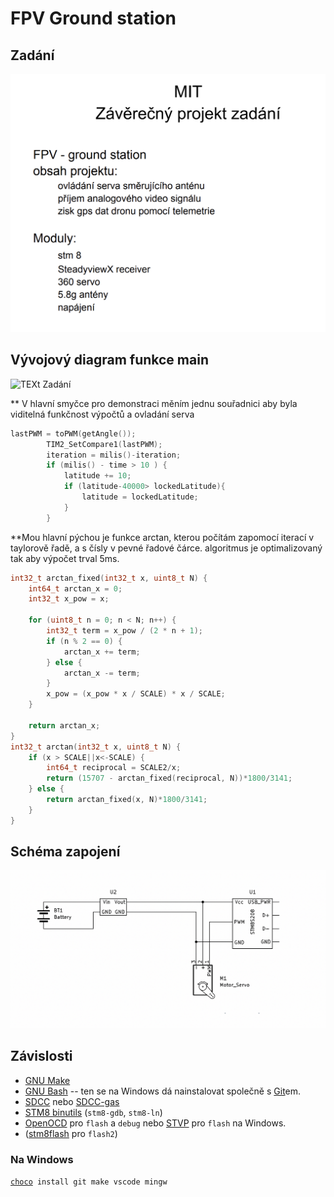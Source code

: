 FPV Ground station
==============================
Zadání
-------------------------------
<img title="a title" alt="TEXt Zadání" src="/iScreen Shoter - Google Chrome - 240617092447.jpg">

Vývojový diagram funkce main
------------------------------------
<img title="a title" alt="TEXt Zadání" src="/vyvoják.jpg">


** V hlavní smyčce pro demonstraci měním jednu souřadnici aby byla viditelná funkčnost výpočtů a ovladání serva

```c
lastPWM = toPWM(getAngle());
        TIM2_SetCompare1(lastPWM);
        iteration = milis()-iteration;
        if (milis() - time > 10 ) {
            latitude += 10;
            if (latitude-40000> lockedLatitude){
                latitude = lockedLatitude;
            }
        }
```
**Mou hlavní pýchou je funkce arctan,
kterou počítám zapomocí iterací v taylorově řadě, a s čísly v pevné řadové čárce.
algoritmus je optimalizovaný tak aby výpočet trval 5ms.


```c
int32_t arctan_fixed(int32_t x, uint8_t N) {
    int64_t arctan_x = 0;
    int32_t x_pow = x;  

    for (uint8_t n = 0; n < N; n++) {
        int32_t term = x_pow / (2 * n + 1);
        if (n % 2 == 0) {
            arctan_x += term;
        } else {
            arctan_x -= term;
        }
        x_pow = (x_pow * x / SCALE) * x / SCALE;
    }

    return arctan_x;
}
int32_t arctan(int32_t x, uint8_t N) {
    if (x > SCALE||x<-SCALE) {
        int64_t reciprocal = SCALE2/x;  
        return (15707 - arctan_fixed(reciprocal, N))*1800/3141;
    } else {
        return arctan_fixed(x, N)*1800/3141;
    }
}
```




Schéma zapojení
------------------------------------
<img title="a title" alt="TEXt Zadání" src="/iScreen Shoter - Acrobat - 240617092623.jpg">




Závislosti
---------------

* [GNU Make](https://www.gnu.org/software/make/)
* [GNU Bash](https://www.gnu.org/software/bash/) -- ten se na Windows
  dá nainstalovat společně s [Git](https://git-scm.com/download/win)em.
* [SDCC](http://sdcc.sourceforge.net/)
  nebo [SDCC-gas](https://github.com/XaviDCR92/sdcc-gas)
* [STM8 binutils](https://stm8-binutils-gdb.sourceforge.io) (`stm8-gdb`, `stm8-ln`)
* [OpenOCD](https://openocd.org/) pro `flash` a `debug`
  nebo [STVP](https://www.st.com/en/development-tools/stvp-stm8.html)
  pro `flash` na Windows.
* ([stm8flash](https://github.com/vdudouyt/stm8flash) pro `flash2`)

### Na Windows

[`choco`](https://chocolatey.org/)` install git make vscode mingw`

